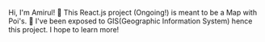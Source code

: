 Hi, I'm Amirul! 👋
This React.js project (Ongoing!) is meant to be a Map with Poi's. 🧮 I've been exposed to GIS(Geographic Information System) hence this project. I hope to learn more!